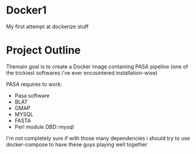 # Docker1
My first attempt at dockerize stuff

# Project Outline
Themain goal is to create a Docker image containing PASA pipeline
(one of the trickiest softwares i've ever encountered installation-wise)

PASA requires to work:
* Pasa software
* BLAT
* GMAP
* MYSQL
* FASTA
* Perl module DBD::mysql

I'm not completely sure if with those many dependencies i should try to use docker-compose 
to have these guys playing well together

